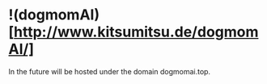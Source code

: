 # !(dogmomAI)[http://www.kitsumitsu.de/dogmomAI/]
In the future will be hosted under the domain dogmomai.top.
